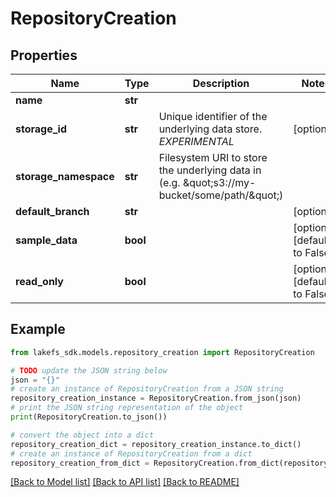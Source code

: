 # RepositoryCreation


## Properties

Name | Type | Description | Notes
------------ | ------------- | ------------- | -------------
**name** | **str** |  | 
**storage_id** | **str** | Unique identifier of the underlying data store. *EXPERIMENTAL* | [optional] 
**storage_namespace** | **str** | Filesystem URI to store the underlying data in (e.g. \&quot;s3://my-bucket/some/path/\&quot;) | 
**default_branch** | **str** |  | [optional] 
**sample_data** | **bool** |  | [optional] [default to False]
**read_only** | **bool** |  | [optional] [default to False]

## Example

```python
from lakefs_sdk.models.repository_creation import RepositoryCreation

# TODO update the JSON string below
json = "{}"
# create an instance of RepositoryCreation from a JSON string
repository_creation_instance = RepositoryCreation.from_json(json)
# print the JSON string representation of the object
print(RepositoryCreation.to_json())

# convert the object into a dict
repository_creation_dict = repository_creation_instance.to_dict()
# create an instance of RepositoryCreation from a dict
repository_creation_from_dict = RepositoryCreation.from_dict(repository_creation_dict)
```
[[Back to Model list]](../README.md#documentation-for-models) [[Back to API list]](../README.md#documentation-for-api-endpoints) [[Back to README]](../README.md)


